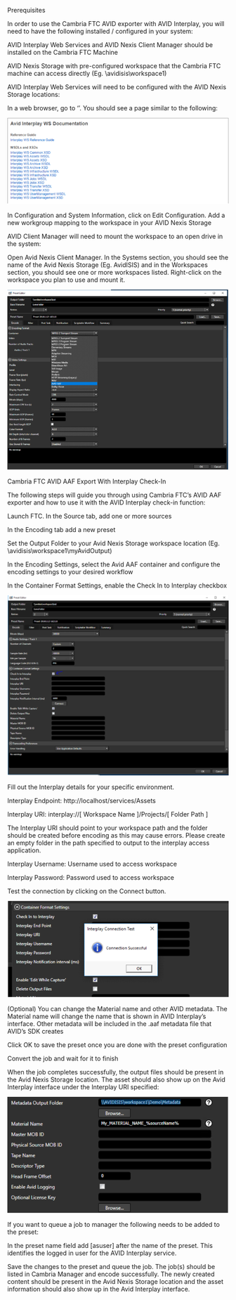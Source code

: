 Prerequisites

In order to use the Cambria FTC AVID exporter with AVID Interplay, you will need to have the following installed / configured in your system:

AVID Interplay Web Services and AVID Nexis Client Manager should be installed on the Cambria FTC Machine

AVID Nexis Storage with pre-configured workspace that the Cambria FTC machine can access directly (Eg. \\avidisis\workspace1)

AVID Interplay Web Services will need to be configured with the AVID Nexis Storage locations:

In a web browser, go to ‘’. You should see a page similar to the following:


![Screenshot](01_screenshot.png)

In Configuration and System Information, click on Edit Configuration. Add a new workgroup mapping to the workspace in your AVID Nexis Storage

AVID Client Manager will need to mount the workspace to an open drive in the system:

Open Avid Nexis Client Manager. In the Systems section, you should see the name of the Avid Nexis Storage (Eg. AvidISIS) and in the Workspaces section, you should see one or more workspaces listed. Right-click on the workspace you plan to use and mount it.


![Screenshot](02_screenshot.png)

Cambria FTC AVID AAF Export With Interplay Check-In

The following steps will guide you through using Cambria FTC’s AVID AAF exporter and how to use it with the AVID Interplay check-in function:

Launch FTC. In the Source tab, add one or more sources

In the Encoding tab add a new preset

Set the Output Folder to your Avid Nexis Storage workspace location (Eg. \\avidisis\workspace1\myAvidOutput)

In the Encoding Settings, select the Avid AAF container and configure the encoding settings to your desired workflow

In the Container Format Settings, enable the Check In to Interplay checkbox


![Screenshot](03_screenshot.png)

Fill out the Interplay details for your specific environment.

Interplay Endpoint: http://localhost/services/Assets

Interplay URI: interplay://[ Workspace Name ]/Projects/[ Folder Path ]

The Interplay URI should point to your workspace path and the folder should be created before encoding as this may cause errors. Please create an empty folder in the path specified to output to the interplay access application.

Interplay Username: Username used to access workspace

Interplay Password: Password used to access workspace

Test the connection by clicking on the Connect button.


![Screenshot](04_screenshot.png)

(Optional) You can change the Material name and other AVID metadata. The Material name will change the name that is shown in AVID Interplay’s interface. Other metadata will be included in the .aaf metadata file that AVID’s SDK creates

Click OK to save the preset once you are done with the preset configuration

Convert the job and wait for it to finish

When the job completes successfully, the output files should be present in the Avid Nexis Storage location. The asset should also show up on the Avid Interplay interface under the Interplay URI specified:


![Screenshot](05_screenshot.png)

If you want to queue a job to manager the following needs to be added to the preset:

In the preset name field add [asuser] after the name of the preset. This identifies the logged in user for the AVID Interplay service.

Save the changes to the preset and queue the job. The job(s) should be listed in Cambria Manager and encode successfully. The newly created content should be present in the Avid Nexis Storage location and the asset information should also show up in the Avid Interplay interface.
